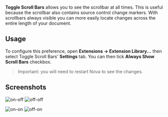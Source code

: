 **Toggle Scroll Bars** allows you to see the scrollbar at all times. This is useful because the scrollbar also contains source control change markers. With scrollbars always visible you can more easily locate changes across the entire length of your document.

## Usage

To configure this preference, open **Extensions → Extension Library...** then select Toggle Scroll Bars' **Settings** tab. You can then tick **Always Show Scroll Bars** checkbox.

> Important: you will need to restart Nova to see the changes.

## Screenshots

![on-off](https://raw.githubusercontent.com/gingerbeardman/Toggle-Scroll-Bars/refs/heads/main/scrollbars-on-minimap-off.png) ![off-off](https://raw.githubusercontent.com/gingerbeardman/Toggle-Scroll-Bars/refs/heads/main/scrollbars-off-minimap-off.png) 

![on-on](https://raw.githubusercontent.com/gingerbeardman/Toggle-Scroll-Bars/refs/heads/main/scrollbars-on-minimap-on.png) ![off-on](https://raw.githubusercontent.com/gingerbeardman/Toggle-Scroll-Bars/refs/heads/main/scrollbars-off-minimap-on.png)
